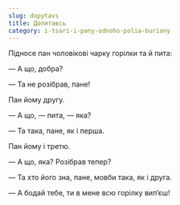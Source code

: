 ```yaml
---
slug: dopytavs
title: Допитавсь
category: i-tsari-i-pany-odnoho-polia-buriany
---
```

Підносе пан чоловікові чарку горілки та й пита:

— А що, добра?

— Та не розібрав, пане!

Пан йому другу.

— А що, — пита, — яка?

— Та така, пане, як і перша.

Пан йому і третю.

— А що, яка? Розібрав тепер?

— Та хто його зна, пане, мовби така, як і друга.

— А бодай тебе, ти в мене всю горілку вип’єш!
